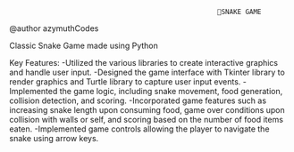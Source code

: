                                                         🐍SNAKE GAME

@author azymuthCodes

Classic Snake Game made using Python

Key Features:
  -Utilized the various libraries to create interactive graphics and handle user input.
  -Designed the game interface with Tkinter library to render graphics and Turtle library to capture user input events.
  -Implemented the game logic, including snake movement, food generation, collision detection, and scoring.
  -Incorporated game features such as increasing snake length upon consuming food, game over conditions upon collision with walls or self, and scoring based on the number of food items eaten.
  -Implemented game controls allowing the player to navigate the snake using arrow keys.
